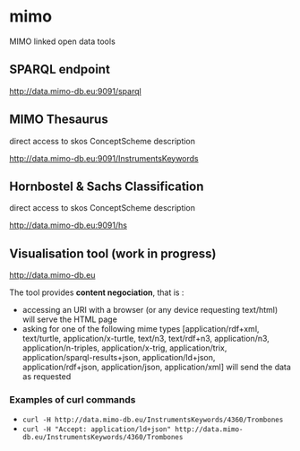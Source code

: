 # mimo
MIMO linked open data tools

## SPARQL endpoint 
http://data.mimo-db.eu:9091/sparql


## MIMO Thesaurus
direct access to skos ConceptScheme description

http://data.mimo-db.eu:9091/InstrumentsKeywords


## Hornbostel & Sachs Classification
direct access to skos ConceptScheme description

http://data.mimo-db.eu:9091/hs


## Visualisation tool (work in progress)
http://data.mimo-db.eu

The tool provides **content negociation**, that is :
- accessing an URI with a browser (or any device requesting text/html) will serve the HTML page
- asking for one of the following mime types [application/rdf+xml, text/turtle, application/x-turtle, text/n3, text/rdf+n3, application/n3, application/n-triples, application/x-trig, application/trix, application/sparql-results+json, application/ld+json, application/rdf+json, application/json, application/xml] will send the data as requested

### Examples of curl commands
- `curl -H http://data.mimo-db.eu/InstrumentsKeywords/4360/Trombones`
- `curl -H "Accept: application/ld+json" http://data.mimo-db.eu/InstrumentsKeywords/4360/Trombones`

